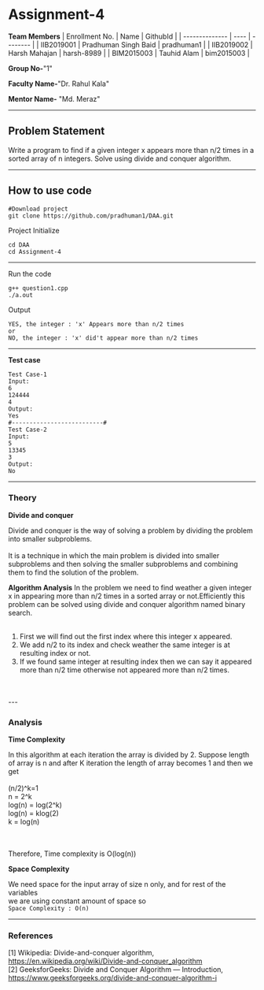 # Assignment-4

**Team Members**
|   Enrollment No.  |   Name   | GithubId |
|   --------------  |   ----   | -------- |
|    IIB2019001  |   Pradhuman Singh Baid | pradhuman1 |
|    IIB2019002  |   Harsh Mahajan | harsh-8989 | 
|    BIM2015003  |   Tauhid Alam | bim2015003 |

**Group No-**"1"

**Faculty Name-**"Dr. Rahul Kala"

**Mentor Name-** "Md. Meraz"

---
## Problem Statement
Write a program to find if a given integer x appears more than n/2
times in a sorted array of n integers. Solve using divide and conquer
algorithm.

---
## How to use code

```
#Download project
git clone https://github.com/pradhuman1/DAA.git
```
Project Initialize 
```
cd DAA
cd Assignment-4
```
---

Run the code
```
g++ question1.cpp
./a.out
```
Output
```
YES, the integer : 'x' Appears more than n/2 times
or
NO, the integer : 'x' did't appear more than n/2 times
```
---

**Test case**

```
Test Case-1
Input:
6
124444
4
Output:
Yes
#--------------------------#
Test Case-2
Input:
5
13345
3
Output:
No
```

---

### Theory

**Divide and conquer**

Divide and conquer is the way of solving a problem by dividing the problem into smaller subproblems.<br>
<br>
It is a technique in which the main problem is divided into smaller subproblems and then solving the smaller subproblems and combining them to find the solution of the problem.

**Algorithm Analysis**
In the problem we need to find weather a given integer x in appearing more than n/2 times in a sorted array or not.Efficiently this problem can be solved using divide and conquer algorithm named binary search.<br>
<br>
1) First we will find out the first index where this integer x appeared.
2) We add n/2 to its index and check weather the same integer is at resulting index or not.
3) If we found same integer at resulting index then we can say it appeared more than n/2 time otherwise not appeared more than n/2 times. 
<br>
<br>
---

### Analysis

**Time Complexity**

In this algorithm at each iteration the array is divided by 2. Suppose length of array is n and after K iteration the length of array becomes 1 and then we get<br><br>
(n/2)^k=1 <br>
n = 2^k <br>
log(n) = log(2^k) <br>
log(n) = klog(2) <br>
k = log(n)

<br>
<br>
Therefore, Time complexity is O(log(n))
<br>

**Space Complexity**

We need space for the input array of size n only, and for rest of the variables<br>
we are using constant amount of space so <br>
`Space Complexity : O(n)`

---

### References

[1] Wikipedia: Divide-and-conquer algorithm,
https://en.wikipedia.org/wiki/Divide-and-conquer_algorithm  <br/>
[2] GeeksforGeeks: Divide and Conquer Algorithm — Introduction,
https://www.geeksforgeeks.org/divide-and-conquer-algorithm-i
